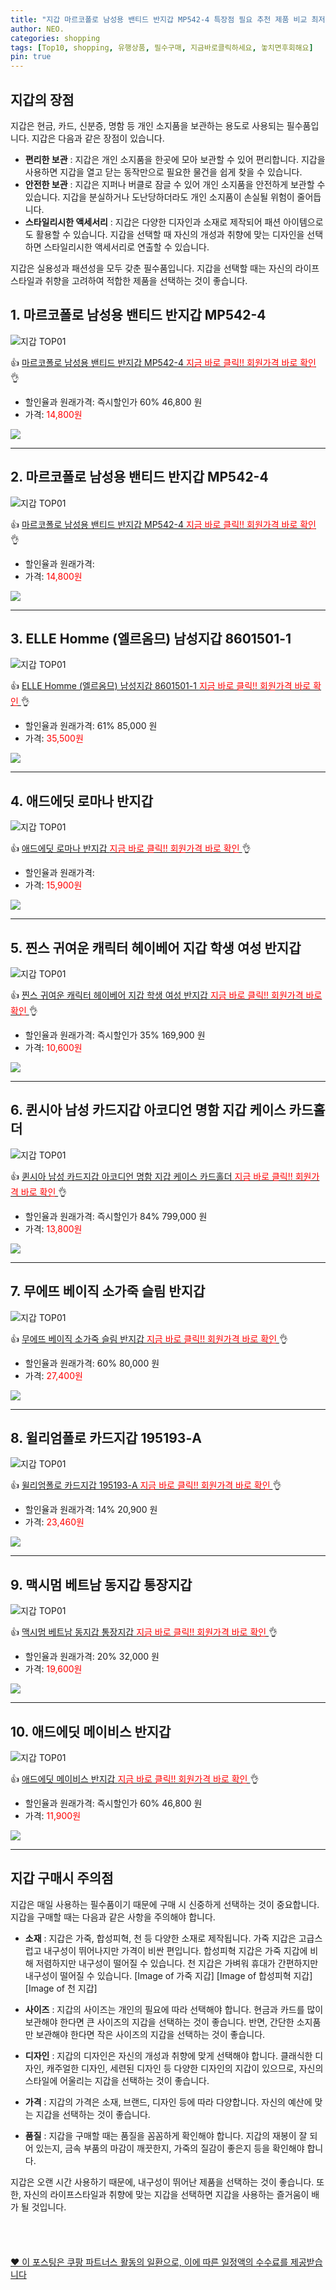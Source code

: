 ```yaml
---
title: "지갑 마르코폴로 남성용 밴티드 반지갑 MP542-4 특장점 필요 추천 제품 비교 최저 가격 비교 장점 구매 후기 구매평"
author: NEO.
categories: shopping
tags: [Top10, shopping, 유행상품, 필수구매, 지금바로클릭하세요, 놓치면후회해요]
pin: true
---
```

## 지갑의 장점

지갑은 현금, 카드, 신분증, 명함 등 개인 소지품을 보관하는 용도로 사용되는 필수품입니다. 지갑은 다음과 같은 장점이 있습니다.

* **편리한 보관** : 지갑은 개인 소지품을 한곳에 모아 보관할 수 있어 편리합니다. 지갑을 사용하면 지갑을 열고 닫는 동작만으로 필요한 물건을 쉽게 찾을 수 있습니다.
* **안전한 보관** : 지갑은 지퍼나 버클로 잠글 수 있어 개인 소지품을 안전하게 보관할 수 있습니다. 지갑을 분실하거나 도난당하더라도 개인 소지품이 손실될 위험이 줄어듭니다.
* **스타일리시한 액세서리** : 지갑은 다양한 디자인과 소재로 제작되어 패션 아이템으로도 활용할 수 있습니다. 지갑을 선택할 때 자신의 개성과 취향에 맞는 디자인을 선택하면 스타일리시한 액세서리로 연출할 수 있습니다.

지갑은 실용성과 패션성을 모두 갖춘 필수품입니다. 지갑을 선택할 때는 자신의 라이프스타일과 취향을 고려하여 적합한 제품을 선택하는 것이 좋습니다.

   

## 1. 마르코폴로 남성용 밴티드 반지갑 MP542-4

![지갑 TOP01](https://thumbnail6.coupangcdn.com/thumbnails/remote/490x490ex/image/retail/images/1281550067693402-c3497546-f2f0-425e-bac3-a3a62d506b54.jpg)


👍 [마르코폴로 남성용 밴티드 반지갑 MP542-4 <font color=red> 지금 바로 클릭!! 회원가격 바로 확인 </font> ](https://link.coupang.com/re/AFFSDP?lptag=AF3617701&subid=GithubCoopas&pageKey=493768&traceid=V0-153&itemId=739439527&vendorItemId=4867144786) 👌 


- 할인율과 원래가격: 즉시할인가 60%  46,800   원
- 가격: <span style='color:red'>14,800원</span>

[![](/discount_price.png)](https://link.coupang.com/re/AFFSDP?lptag=AF3617701&subid=GithubCoopas&pageKey=493768&traceid=V0-153&itemId=739439527&vendorItemId=4867144786)

---


   

## 2. 마르코폴로 남성용 밴티드 반지갑 MP542-4

![지갑 TOP01](https://thumbnail6.coupangcdn.com/thumbnails/remote/490x490ex/image/retail/images/1281550067693402-c3497546-f2f0-425e-bac3-a3a62d506b54.jpg)


👍 [마르코폴로 남성용 밴티드 반지갑 MP542-4 <font color=red> 지금 바로 클릭!! 회원가격 바로 확인 </font> ](https://link.coupang.com/re/AFFSDP?lptag=AF3617701&subid=GithubCoopas&pageKey=493768&traceid=V0-153&itemId=739439527&vendorItemId=4867144786) 👌 


- 할인율과 원래가격: 
- 가격: <span style='color:red'>14,800원</span>

[![](/discount_price.png)](https://link.coupang.com/re/AFFSDP?lptag=AF3617701&subid=GithubCoopas&pageKey=493768&traceid=V0-153&itemId=739439527&vendorItemId=4867144786)

---


   

## 3. ELLE Homme (엘르옴므) 남성지갑 8601501-1

![지갑 TOP01](https://thumbnail8.coupangcdn.com/thumbnails/remote/490x490ex/image/vendor_inventory/5f21/49f643664c3c2d734e048657f81e1dee8d448c50bbc97b35eec8f685509c.jpg)


👍 [ELLE Homme (엘르옴므) 남성지갑 8601501-1 <font color=red> 지금 바로 클릭!! 회원가격 바로 확인 </font> ](https://link.coupang.com/re/AFFSDP?lptag=AF3617701&subid=GithubCoopas&pageKey=7109306517&traceid=V0-153&itemId=17768228399&vendorItemId=85812809181) 👌 


- 할인율과 원래가격: 61%  85,000   원
- 가격: <span style='color:red'>35,500원</span>

[![](/discount_price.png)](https://link.coupang.com/re/AFFSDP?lptag=AF3617701&subid=GithubCoopas&pageKey=7109306517&traceid=V0-153&itemId=17768228399&vendorItemId=85812809181)

---


   

## 4. 애드에딧 로마나 반지갑

![지갑 TOP01](https://thumbnail6.coupangcdn.com/thumbnails/remote/490x490ex/image/retail/images/914992982618127-b0c318f6-c8ac-4cb6-978f-c36ee3c67317.jpg)


👍 [애드에딧 로마나 반지갑 <font color=red> 지금 바로 클릭!! 회원가격 바로 확인 </font> ](https://link.coupang.com/re/AFFSDP?lptag=AF3617701&subid=GithubCoopas&pageKey=1063892847&traceid=V0-153&itemId=2009798207&vendorItemId=70009657450) 👌 


- 할인율과 원래가격: 
- 가격: <span style='color:red'>15,900원</span>

[![](/discount_price.png)](https://link.coupang.com/re/AFFSDP?lptag=AF3617701&subid=GithubCoopas&pageKey=1063892847&traceid=V0-153&itemId=2009798207&vendorItemId=70009657450)

---


   

## 5. 찐스 귀여운 캐릭터 헤이베어 지갑 학생 여성 반지갑

![지갑 TOP01](https://thumbnail7.coupangcdn.com/thumbnails/remote/490x490ex/image/vendor_inventory/dc20/b16ad4c0d8af01fd0754fd585a7c890686bc270e68d734b7bd9ea8d8a16e.png)


👍 [찐스 귀여운 캐릭터 헤이베어 지갑 학생 여성 반지갑 <font color=red> 지금 바로 클릭!! 회원가격 바로 확인 </font> ](https://link.coupang.com/re/AFFSDP?lptag=AF3617701&subid=GithubCoopas&pageKey=7118547707&traceid=V0-153&itemId=17817131928&vendorItemId=85187343696) 👌 


- 할인율과 원래가격: 즉시할인가 35%  169,900   원
- 가격: <span style='color:red'>10,600원</span>

[![](/discount_price.png)](https://link.coupang.com/re/AFFSDP?lptag=AF3617701&subid=GithubCoopas&pageKey=7118547707&traceid=V0-153&itemId=17817131928&vendorItemId=85187343696)

---


   

## 6. 퀸시아 남성 카드지갑 아코디언 명함 지갑 케이스 카드홀더

![지갑 TOP01](https://thumbnail7.coupangcdn.com/thumbnails/remote/490x490ex/image/vendor_inventory/d006/1400d3253168b0a7f06d307dc7be5eb1cf99749f183e2b34fdf4d3c99f77.jpg)


👍 [퀸시아 남성 카드지갑 아코디언 명함 지갑 케이스 카드홀더 <font color=red> 지금 바로 클릭!! 회원가격 바로 확인 </font> ](https://link.coupang.com/re/AFFSDP?lptag=AF3617701&subid=GithubCoopas&pageKey=7513641043&traceid=V0-153&itemId=19692583707&vendorItemId=86797642771) 👌 


- 할인율과 원래가격: 즉시할인가 84%  799,000   원
- 가격: <span style='color:red'>13,800원</span>

[![](/discount_price.png)](https://link.coupang.com/re/AFFSDP?lptag=AF3617701&subid=GithubCoopas&pageKey=7513641043&traceid=V0-153&itemId=19692583707&vendorItemId=86797642771)

---


   

## 7. 무에뜨 베이직 소가죽 슬림 반지갑

![지갑 TOP01](https://thumbnail6.coupangcdn.com/thumbnails/remote/490x490ex/image/retail/images/2019/09/24/15/1/43135f41-b46d-4a83-9c64-05d789594340.jpg)


👍 [무에뜨 베이직 소가죽 슬림 반지갑 <font color=red> 지금 바로 클릭!! 회원가격 바로 확인 </font> ](https://link.coupang.com/re/AFFSDP?lptag=AF3617701&subid=GithubCoopas&pageKey=77752177&traceid=V0-153&itemId=251367601&vendorItemId=5376130670) 👌 


- 할인율과 원래가격: 60%  80,000   원
- 가격: <span style='color:red'>27,400원</span>

[![](/discount_price.png)](https://link.coupang.com/re/AFFSDP?lptag=AF3617701&subid=GithubCoopas&pageKey=77752177&traceid=V0-153&itemId=251367601&vendorItemId=5376130670)

---


   

## 8. 윌리엄폴로 카드지갑 195193-A

![지갑 TOP01](https://thumbnail7.coupangcdn.com/thumbnails/remote/490x490ex/image/vendor_inventory/d603/5ddfeb2e24d15a0a122d615fb8fa252c0b65ebb15ac69d8a194e0d5c7ed1.png)


👍 [윌리엄폴로 카드지갑 195193-A <font color=red> 지금 바로 클릭!! 회원가격 바로 확인 </font> ](https://link.coupang.com/re/AFFSDP?lptag=AF3617701&subid=GithubCoopas&pageKey=6654199073&traceid=V0-153&itemId=15256546792&vendorItemId=82572328965) 👌 


- 할인율과 원래가격: 14%  20,900   원
- 가격: <span style='color:red'>23,460원</span>

[![](/discount_price.png)](https://link.coupang.com/re/AFFSDP?lptag=AF3617701&subid=GithubCoopas&pageKey=6654199073&traceid=V0-153&itemId=15256546792&vendorItemId=82572328965)

---


   

## 9. 맥시멈 베트남 동지갑 통장지갑

![지갑 TOP01](https://thumbnail9.coupangcdn.com/thumbnails/remote/490x490ex/image/vendor_inventory/d59e/53bbc49131f24a18fc2514fa400ccea292c6fb55166bc853ad4bd8871bc1.png)


👍 [맥시멈 베트남 동지갑 통장지갑 <font color=red> 지금 바로 클릭!! 회원가격 바로 확인 </font> ](https://link.coupang.com/re/AFFSDP?lptag=AF3617701&subid=GithubCoopas&pageKey=7275141397&traceid=V0-153&itemId=18563358348&vendorItemId=86119459627) 👌 


- 할인율과 원래가격: 20%  32,000   원
- 가격: <span style='color:red'>19,600원</span>

[![](/discount_price.png)](https://link.coupang.com/re/AFFSDP?lptag=AF3617701&subid=GithubCoopas&pageKey=7275141397&traceid=V0-153&itemId=18563358348&vendorItemId=86119459627)

---


   

## 10. 애드에딧 메이비스 반지갑

![지갑 TOP01](https://thumbnail7.coupangcdn.com/thumbnails/remote/490x490ex/image/retail/images/3993257142051445-5d607b2f-0335-4c77-bb2f-bc1a6a376cc9.jpg)


👍 [애드에딧 메이비스 반지갑 <font color=red> 지금 바로 클릭!! 회원가격 바로 확인 </font> ](https://link.coupang.com/re/AFFSDP?lptag=AF3617701&subid=GithubCoopas&pageKey=269873677&traceid=V0-153&itemId=847444399&vendorItemId=5390041034) 👌 


- 할인율과 원래가격: 즉시할인가 60%  46,800   원
- 가격: <span style='color:red'>11,900원</span>

[![](/discount_price.png)](https://link.coupang.com/re/AFFSDP?lptag=AF3617701&subid=GithubCoopas&pageKey=269873677&traceid=V0-153&itemId=847444399&vendorItemId=5390041034)

---
## 지갑 구매시 주의점

지갑은 매일 사용하는 필수품이기 때문에 구매 시 신중하게 선택하는 것이 중요합니다. 지갑을 구매할 때는 다음과 같은 사항을 주의해야 합니다.

* **소재** : 지갑은 가죽, 합성피혁, 천 등 다양한 소재로 제작됩니다. 가죽 지갑은 고급스럽고 내구성이 뛰어나지만 가격이 비싼 편입니다. 합성피혁 지갑은 가죽 지갑에 비해 저렴하지만 내구성이 떨어질 수 있습니다. 천 지갑은 가벼워 휴대가 간편하지만 내구성이 떨어질 수 있습니다.
[Image of 가죽 지갑]
[Image of 합성피혁 지갑]
[Image of 천 지갑]

* **사이즈** : 지갑의 사이즈는 개인의 필요에 따라 선택해야 합니다. 현금과 카드를 많이 보관해야 한다면 큰 사이즈의 지갑을 선택하는 것이 좋습니다. 반면, 간단한 소지품만 보관해야 한다면 작은 사이즈의 지갑을 선택하는 것이 좋습니다.

* **디자인** : 지갑의 디자인은 자신의 개성과 취향에 맞게 선택해야 합니다. 클래식한 디자인, 캐주얼한 디자인, 세련된 디자인 등 다양한 디자인의 지갑이 있으므로, 자신의 스타일에 어울리는 지갑을 선택하는 것이 좋습니다.

* **가격** : 지갑의 가격은 소재, 브랜드, 디자인 등에 따라 다양합니다. 자신의 예산에 맞는 지갑을 선택하는 것이 좋습니다.

* **품질** : 지갑을 구매할 때는 품질을 꼼꼼하게 확인해야 합니다. 지갑의 재봉이 잘 되어 있는지, 금속 부품의 마감이 깨끗한지, 가죽의 질감이 좋은지 등을 확인해야 합니다.

지갑은 오랜 시간 사용하기 때문에, 내구성이 뛰어난 제품을 선택하는 것이 좋습니다. 또한, 자신의 라이프스타일과 취향에 맞는 지갑을 선택하면 지갑을 사용하는 즐거움이 배가 될 것입니다.<br><br><br><br><br> [ ❤  이 포스팅은 쿠팡 파트너스 활동의 일환으로, 이에 따른 일정액의 수수료를 제공받습니다](https://link.coupang.com/a/bcEFyh)